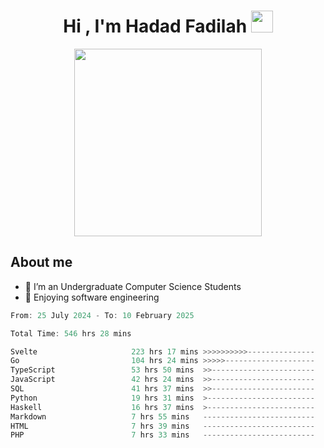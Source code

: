 <h1 align="center">Hi , I'm Hadad Fadilah <img src="https://media.giphy.com/media/hvRJCLFzcasrR4ia7z/giphy.gif" width="35"></h1>

<p align="center">
<img src="https://media.tenor.com/78dNivDemDAAAAAi/speech-bubble-venti.gif" width="300"/>    
</p>


##  About me
- 🔭 I’m an Undergraduate Computer Science Students
- 🌱 Enjoying software engineering

<!--START_SECTION:waka-->

```go
From: 25 July 2024 - To: 10 February 2025

Total Time: 546 hrs 28 mins

Svelte                     223 hrs 17 mins >>>>>>>>>>---------------   40.66 %
Go                         104 hrs 24 mins >>>>>--------------------   19.01 %
TypeScript                 53 hrs 50 mins  >>-----------------------   09.80 %
JavaScript                 42 hrs 24 mins  >>-----------------------   07.72 %
SQL                        41 hrs 37 mins  >>-----------------------   07.58 %
Python                     19 hrs 31 mins  >------------------------   03.56 %
Haskell                    16 hrs 37 mins  >------------------------   03.03 %
Markdown                   7 hrs 55 mins   -------------------------   01.44 %
HTML                       7 hrs 39 mins   -------------------------   01.39 %
PHP                        7 hrs 33 mins   -------------------------   01.38 %
```

<!--END_SECTION:waka-->




<!--
**Fadil-Tao/Fadil-Tao** is a ✨ _special_ ✨ repository because its `README.md` (this file) appears on your GitHub profile.


